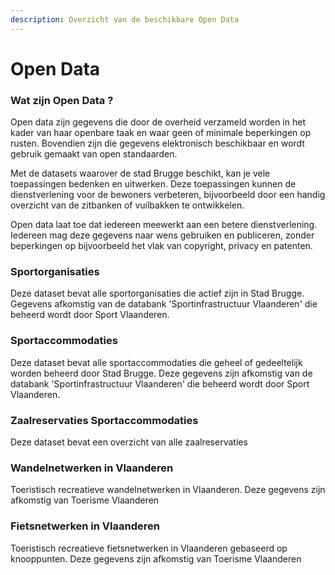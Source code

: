 ```yaml
---
description: Overzicht van de beschikbare Open Data
---
```


# Open Data

### Wat zijn Open Data ?

Open data zijn gegevens die door de overheid verzameld worden in het kader van haar openbare taak en waar geen of minimale beperkingen op rusten. Bovendien zijn die gegevens elektronisch beschikbaar en wordt gebruik gemaakt van open standaarden. 

Met de datasets waarover de stad Brugge beschikt, kan je vele toepassingen bedenken en uitwerken. Deze toepassingen kunnen de dienstverlening voor de bewoners verbeteren, bijvoorbeeld door een handig overzicht van de zitbanken of vuilbakken te ontwikkelen. 

Open data laat toe dat iedereen meewerkt aan een betere dienstverlening. Iedereen mag deze gegevens naar wens gebruiken en publiceren, zonder beperkingen op bijvoorbeeld het vlak van copyright, privacy en patenten.

### Sportorganisaties

Deze dataset bevat alle sportorganisaties die actief zijn in Stad Brugge. Gegevens afkomstig van de databank 'Sportinfrastructuur Vlaanderen' die beheerd wordt door Sport Vlaanderen.

### Sportaccommodaties

Deze dataset bevat alle sportaccommodaties die geheel of gedeeltelijk worden beheerd door Stad Brugge. Deze gegevens zijn afkomstig van de databank 'Sportinfrastructuur Vlaanderen' die beheerd wordt door Sport Vlaanderen.

### Zaalreservaties Sportaccommodaties

Deze dataset bevat een overzicht van alle zaalreservaties 

### Wandelnetwerken in Vlaanderen

Toeristisch recreatieve wandelnetwerken in Vlaanderen. Deze gegevens zijn afkomstig van Toerisme Vlaanderen

### Fietsnetwerken in Vlaanderen

Toeristisch recreatieve fietsnetwerken in Vlaanderen gebaseerd op knooppunten. Deze gegevens zijn afkomstig van Toerisme Vlaanderen







